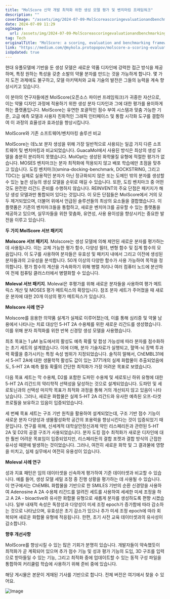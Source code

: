 ```yaml
---
title: "MolScore 신약 개발 최적화 위한 생성 모델 평가 및 벤치마킹 프레임워크"
description: ""
coverImage: "/assets/img/2024-07-09-MolScoreascoringevaluationandbenchmarkingframeworkforgenerativemodelsindenovodrugdesign_0.png"
date: 2024-07-09 11:29
ogImage:
  url: /assets/img/2024-07-09-MolScoreascoringevaluationandbenchmarkingframeworkforgenerativemodelsindenovodrugdesign_0.png
tag: Tech
originalTitle: "MolScore: a scoring, evaluation and benchmarking framework for generative models in de novo drug design"
link: "https://medium.com/@mykola.protopopov/molscore-a-scoring-evaluation-and-benchmarking-framework-for-generative-models-in-de-novo-drug-bcdb8a41471e"
isUpdated: true
---
```


현대 유폴모델에 기반을 둔 생성 모델은 새로운 약품 디자인에 강력한 접근 방식을 제공하며, 특정 원하는 특성을 갖춘 소발의 약물 분자를 만드는 것을 가능하게 합니다. 몇 가지 도전 과제에도 불구하고, 모델 아키텍처와 교육 기술의 발전은 그들의 능력을 계속 향상시키고 있습니다.

이 분야의 연구자들에겐 MolScore(오픈소스 파이썬 프레임워크)가 귀중한 자산으로, 이는 약물 디자인 과정에 적용하기 위한 생성 분자 디자인과 그에 대한 평가를 용이하게 하는 플랫폼입니다. MolScore는 유연한 포괄적인 점수 부여 시스템과 맞춤 가능한 기준, 고급 예측 모델과 사용자 친화적인 그래픽 인터페이스 및 통합 시각화 도구를 결합하여 이 과정의 효율성과 효과성을 향상시킵니다.

MolScore와 기존 소프트웨어/벤치마킹 솔루션 비교

MolScore는 데노보 분자 생성을 위해 가장 일반적으로 사용되는 일곱 가지 다른 소프트웨어 및 벤치마킹과 비교되었습니다. GuacaMol에서 사용된 방식은 최상의 생성 모델을 충분히 분리하지 못했습니다. MolOpt는 생성된 화학물질 유형에 적절한 평가가 없습니다. MOSES 벤치마크는 분자 최적화에 적용되지 않고 배포 학습에만 초점을 맞추고 있습니다. 도킹 벤치마크(smina-docking-benchmark, DOCKSTRING, 그리고 TDC)는 실제로 실용적인 분자가 아닌 정규화되지 않은 또는 도메인 밖의 분자를 생성할 수 있는 높은 성능의 생성 모델을 순위로 매길 수 있습니다. 또한, 도킹 벤치마크 중 어떤 것도 완전한 리간드 준비를 수행하지 않습니다. REINVENT의 주요 단점은 패키지가 해당 생성 모델과만 통합되어 있다는 것입니다. 이 모든 단점들은 MolScore에서 거의 모두 제거되었으며, 더불어 위에서 언급된 솔루션들의 최상의 요소들을 결합했습니다. 이 플랫폼은 기존의 벤치마크들을 통합하고, 새로운 벤치마크를 공유할 수 있는 플랫폼을 제공하고 있으며, 실무자들을 위한 맞춤화, 유연성, 사용 용이성을 향상시키는 중요한 발전을 이루고 있습니다.

<div class="content-ad"></div>

**두 가지 MolScore 서브 패키지**

**Molscore 서브 패키지**. Molscore는 생성 모델에 의해 제안된 새로운 분자를 평가하는 데 사용됩니다. 이는 교체 가능한 평가 함수, 다양성 필터, 변형 함수 및 집계 함수의 모음입니다. 이 도구를 사용하여 분자들은 유효성 및 패키지 내에서 그리고 이전에 생성된 분자들과의 고유성을 분석합니다. 50개 이상의 다양한 함수가 사용 가능하여 목적을 정의합니다. 평가 함수의 계산을 가속화하기 위해 병렬 처리나 여러 컴퓨터 노드에 분산하여 전체 컴퓨팅 클러스터에서 병렬화할 수 있습니다.

**Moleval 서브 패키지**. Moleval은 후평가를 위해 새로운 분자들을 사용하여 평가 메트릭스 계산 및 MOSES 평가 메트릭스의 확장입니다. 참조 분자 세트가 주어졌을 때 새로운 분자에 대한 20개 이상의 평가 메트릭스가 있습니다.

**Molscore 사례 연구**

<div class="content-ad"></div>

Molscore를 응용한 의약품 설계가 실제로 이루어졌는데, 이를 통해 심리증 및 약물 남용에서 나타나는 치료 대상인 5-HT 2A 수용체를 위한 새로운 리간드를 생성했습니다. 이를 위해 분자 최적화를 위한 반복 신경망 생성 모델을 사용했습니다.

최초 목표는 1 μM 농도에서의 활성도 예측 확률 및 합성 가능성에 따라 분자를 점수화하는 초기 세트의 설계였습니다. 이에 더해, 분자 기술자료가 실행되고, 혈액-뇌 장벽 투과력 확률을 증가시키는 특정 속성 범위가 지정되었습니다. 솔직히 말해서, ChEMBL31에서 5-HT 2A에 대한 생물학적 활성도 값이 있는 3771개의 실제 화합물이 추출되었음에도, 5-HT 2A 예측 활동 확률의 간단한 최적화가 가장 어려운 목표로 보였습니다.

다음 목표 세트는 막 수용체, D2를 포함한 도파민 수용체 및 세로토닌 하위 유형에 대한 5-HT 2A 리간드의 약리학적 선택성을 달성하는 것으로 설계되었습니다. 도파민 및 세로토닌과의 선택성 마지막 목표가 최적화 과정을 통해 거의 개선되지 않고 있음이 나타났습니다. 그러나, 새로운 화합물은 실제 5-HT 2A 리간드와 유사한 예측된 오프-타겟 프로필을 보유하고 있음이 입증되었습니다.

세 번째 목표 세트는 구조 기반 원칙을 활용하여 설계되었는데, 구조 기반 점수 기능이 새로운 분자 다양성과 생물활성화학 공간의 포용력을 향상시킨다는 것이 입증되었기 때문입니다. 연구를 위해, 신세계적 대학살안정신과제 약인 리스페리돈과 관련된 5-HT 2A 및 D2의 공결 구조가 사용되었습니다. 분자 도킹 점수 최적화가 새로운 디자인에 대한 훨씬 어려운 목표임이 입증되었지만, 리스페리돈의 결합 포켓과 결합 방식의 근접한 유사성 때문에 발생하는 것이었습니다. 그러나, 여전히 새로운 화학 및 그 결과물에 영향을 미치고, 실제 실무에서 여전히 유용성이 있습니다.

<div class="content-ad"></div>

**Moleval 사례 연구**

성과 지표 패턴은 임의 데이터셋을 신속하게 평가하여 기준 데이터셋과 비교할 수 있습니다. 예를 들어, 생성 모델 세밀 조정 중 진행 상황을 평가하는 데 사용될 수 있습니다. 이 연구에서는 ChEMBL 화합물을 기반으로 한 SMILES 기반의 순환 신경망을 사용하여 Adenosine A 2A 수용체 리간드를 알려진 세트를 사용하여 세세한 미세 조정을 하고 A 2A - bioactive와 유사한 화합물 유형으로 새롭게 분자를 생성하도록 편향 시켰습니다. 일부 내재적 속성은 독창성과 다양성이 미세 조정 epoch가 증가함에 따라 감소하는 것으로 나타났으며, 유효성은 초기 감소가 있으나 추가 미세 조정 epoch에 따라 회복되며 새로운 화합물 유형에 적응됩니다. 한편, 초기 사전 교육 데이터셋과의 유사성이 감소합니다.

**향후 개선사항**

MolScore를 향상시킬 수 있는 많은 기회가 분명히 있습니다. 개발자들이 약속했듯이 최적화가 곧 계획되어 있으며 추가 점수 기능 및 성과 평가 기능의 도입, 3D 구조를 입력으로 받아들일 수 있는 기능, 그리고 최적화 중에 업데이트할 수 있는 동적 구성 파일을 통합하여 커리큘럼 학습에 사용하기 위해 준비 중에 있습니다.

<div class="content-ad"></div>

해당 게시물은 본문이 게재된 기사를 기반으로 합니다. 전체 버전은 여기에서 찾을 수 있어요.

![Image](/assets/img/2024-07-09-MolScoreascoringevaluationandbenchmarkingframeworkforgenerativemodelsindenovodrugdesign_0.png)

